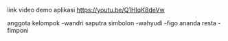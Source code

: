 link video demo aplikasi https://youtu.be/Q1HIqK8deVw

anggota kelompok
-wandri saputra simbolon
-wahyudi
-figo ananda resta
-fimponi

